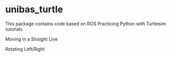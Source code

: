 # unibas_turtle
This package contains code based on ROS Practicing Python with Turtlesim tutorials 

Moving in a Straight Line 

Rotating Left/Right
